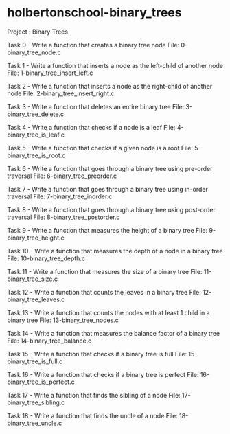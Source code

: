 # holbertonschool-binary_trees

Project : Binary Trees

Task 0 - Write a function that creates a binary tree node
File: 0-binary_tree_node.c

Task 1 - Write a function that inserts a node as the left-child of another node
File: 1-binary_tree_insert_left.c

Task 2 - Write a function that inserts a node as the right-child of another node
File: 2-binary_tree_insert_right.c

Task 3 - Write a function that deletes an entire binary tree
File: 3-binary_tree_delete.c

Task 4 - Write a function that checks if a node is a leaf
File: 4-binary_tree_is_leaf.c

Task 5 - Write a function that checks if a given node is a root
File: 5-binary_tree_is_root.c

Task 6 - Write a function that goes through a binary tree using pre-order traversal
File: 6-binary_tree_preorder.c

Task 7 - Write a function that goes through a binary tree using in-order traversal
File: 7-binary_tree_inorder.c

Task 8 - Write a function that goes through a binary tree using post-order traversal
File: 8-binary_tree_postorder.c

Task 9 - Write a function that measures the height of a binary tree
File: 9-binary_tree_height.c

Task 10 - Write a function that measures the depth of a node in a binary tree
File: 10-binary_tree_depth.c

Task 11 - Write a function that measures the size of a binary tree
File: 11-binary_tree_size.c

Task 12 - Write a function that counts the leaves in a binary tree
File: 12-binary_tree_leaves.c

Task 13 - Write a function that counts the nodes with at least 1 child in a binary tree
File: 13-binary_tree_nodes.c

Task 14 - Write a function that measures the balance factor of a binary tree
File: 14-binary_tree_balance.c

Task 15 - Write a function that checks if a binary tree is full
File: 15-binary_tree_is_full.c

Task 16 - Write a function that checks if a binary tree is perfect
File: 16-binary_tree_is_perfect.c

Task 17 - Write a function that finds the sibling of a node
File: 17-binary_tree_sibling.c

Task 18 - Write a function that finds the uncle of a node
File: 18-binary_tree_uncle.c
